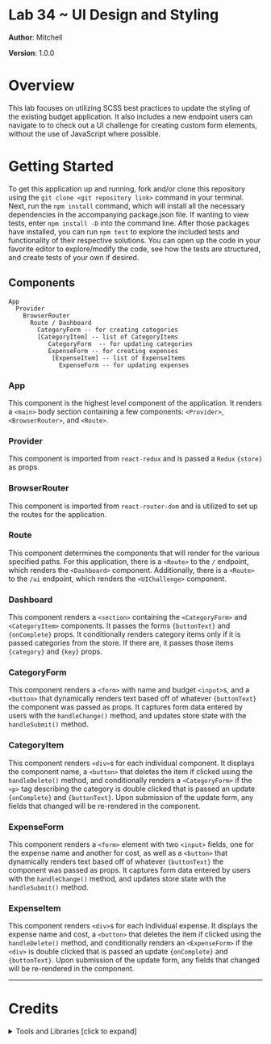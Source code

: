 # Lab 34 ~ UI Design and Styling

**Author**: Mitchell

**Version**: 1.0.0

# Overview
This lab focuses on utilizing SCSS best practices to update the styling of the existing budget application. It also includes a new endpoint users can navigate to to check out a UI challenge for creating custom form elements, without the use of JavaScript where possible.

# Getting Started
To get this application up and running, fork and/or clone this repository using the `git clone <git repository link>` command in your terminal. Next, run the `npm install` command, which will install all the necessary dependencies in the accompanying package.json file. If wanting to view tests, enter `npm install -D` into the command line. After those packages have installed, you can run `npm test` to explore the included tests and functionality of their respective solutions. You can open up the code in your favorite editor to explore/modify the code, see how the tests are structured, and create tests of your own if desired.

## Components
```
App
  Provider
    BrowserRouter
      Route / Dashboard
        CategoryForm -- for creating categories
        [CategoryItem] -- list of CategoryItems
           CategoryForm  -- for updating categories
           ExpenseForm -- for creating expenses
            [ExpenseItem] -- list of ExpenseItems
              ExpenseForm -- for updating expenses
```

### App
This component is the highest level component of the application. It renders a `<main>` body section containing a few components: `<Provider>`, `<BrowserRouter>`, and `<Route>`.

### Provider
This component is imported from `react-redux` and is passed a `Redux` `{store}` as props.

### BrowserRouter
This component is imported from `react-router-dom` and is utilized to set up the routes for the application.

### Route
This component determines the components that will render for the various specified paths. For this application, there is a `<Route>` to the `/` endpoint, which renders the `<Dashboard>` component. Additionally, there is a `<Route>` to the `/ui` endpoint, which renders the `<UIChallenge>` component.

### Dashboard
This component renders a `<section>` containing the `<CategoryForm>` and `<CategoryItem>` components. It passes the forms `{buttonText}` and `{onComplete}` props. It conditionally renders category items only if it is passed categories from the store. If there are, it passes those items `{category}` and `{key}` props. 

### CategoryForm
This component renders a `<form>` with name and budget `<input>`s, and a `<button>` that dynamically renders text based off of whatever `{buttonText}` the component was passed as props. It captures form data entered by users with the `handleChange()` method, and updates store state with the `handleSubmit()` method.

### CategoryItem
This component renders `<div>`s for each individual component. It displays the component name, a `<button>` that deletes the item if clicked using the `handleDelete()` method, and conditionally renders a `<CategoryForm>` if the `<p>` tag describing the category is double clicked that is passed an update `{onComplete}` and `{buttonText}`. Upon submission of the update form, any fields that changed will be re-rendered in the component.

### ExpenseForm
This component renders a `<form>` element with two `<input>` fields, one for the expense name and another for cost, as well as a `<button>` that dynamically renders text based off of whatever `{buttonText}` the component was passed as props. It captures form data entered by users with the `handleChange()` method, and updates store state with the `handleSubmit()` method.

### ExpenseItem
This component renders `<div>`s for each individual expense. It displays the expense name and cost, a `<button>` that deletes the item if clicked using the `handleDelete()` method, and conditionally renders an `<ExpenseForm>` if the `<div>` is double clicked that is passed an update `{onComplete}` and `{buttonText}`. Upon submission of the update form, any fields that changed will be re-rendered in the component.


***

# Credits 
**<details>**
  <summary>Tools and Libraries [click to expand]</summary>

  * [Babel Core](https://www.npmjs.com/package/babel-core) ~ npmjs.com/package/babel-core
  * [Babel Loader](https://www.npmjs.com/package/babel-loader) ~ npmjs.com/package/babel-loader 
  * [Babel Plugin Transform Object Rest Spread](https://www.npmjs.com/package/babel-plugin-transform-object-rest-spread) ~  npmjs.com/package/babel-plugin-transform-object-rest-spread
  * [Babel Preset Env](https://www.npmjs.com/package/babel-preset-env) ~ npmjs.com/package/babel-preset-env
  * [Babel Preset React](https://www.npmjs.com/package/babel-preset-react) ~ npmjs.com/package/babel-preset-react
  * [CSS Loader](https://www.npmjs.com/package/css-loader) ~ npmjs.com/package/css-loader 
  * [Enzyme](https://www.npmjs.com/package/enzyme) ~ npmjs.com/package/enzyme
  * [Enzyme Adapter React 16](https://www.npmjs.com/package/enzyme-adapter-react-16) ~ npmjs.com/package/enzyme-adapter-react-16
  * [ESLint](https://www.npmjs.com/package/eslint) ~ npmjs.com/package/eslint
  * [Extract Text Webpack Plugin](https://www.npmjs.com/package/extract-text-webpack-plugin) ~ npmjs.com/package/extract-text-webpack-plugin
  * [HTML Webpack Plugin](https://www.npmjs.com/package/html-webpack-plugin) ~ npmjs.com/package/html-webpack-plugin
  * [Jest](https://facebook.github.io/jest/) ~ facebook.github.io/jest/
  * [Node SASS](https://www.npmjs.com/package/node-sass) ~ npmjs.com/package/node-sass
  * [React](https://www.npmjs.com/package/react) ~ npmjs.com/package/react
  * [React DOM](https://www.npmjs.com/package/react-dom) ~ npmjs.com/package/react-dom
  * [SASS Loader](https://www.npmjs.com/package/sass-loader) ~ npmjs.com/package/sass-loader
  * [Webpack](https://www.npmjs.com/package/webpack) ~ npmjs.com/package/webpack
  * [Webpack Dev Server](https://www.npmjs.com/package/webpack-dev-server) ~ npmjs.com/package/webpack-dev-server
</details>


